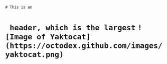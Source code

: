 `# This is an `<h1>` header, which is the largest`
`![Image of Yaktocat](https://octodex.github.com/images/yaktocat.png)`
